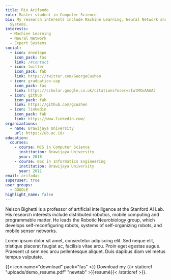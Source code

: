 ```yaml
---
title: Rio Arifando
role: Master student in Computer Science
bio: My research interests include Machine Learning, Neural Network and Expert
  Systems.
interests:
  - Machine Learning
  - Neural Network
  - Expert Systems
social:
  - icon: envelope
    icon_pack: fas
    link: /#contact
  - icon: twitter
    icon_pack: fab
    link: https://twitter.com/GeorgeCushen
  - icon: graduation-cap
    icon_pack: fas
    link: https://scholar.google.co.uk/citations?user=sIwtMXoAAAAJ
  - icon: github
    icon_pack: fab
    link: https://github.com/gcushen
  - icon: linkedin
    icon_pack: fab
    link: https://www.linkedin.com/
organizations:
  - name: Brawijaya University
    url: https://ub.ac.id/
education:
  courses:
    - course: MCS in Computer Science
      institution: Brawijaya University
      year: 2018
    - course: BSc in Informatics Engineering
      institution: Brawijaya University
      year: 2011
email: arifadas
superuser: true
user_groups:
  - GOGOLE
highlight_name: false
---
```


Nelson Bighetti is a professor of artificial intelligence at the Stanford AI Lab. His research interests include distributed robotics, mobile computing and programmable matter. He leads the Robotic Neurobiology group, which develops self-reconfiguring robots, systems of self-organizing robots, and mobile sensor networks.

Lorem ipsum dolor sit amet, consectetur adipiscing elit. Sed neque elit, tristique placerat feugiat ac, facilisis vitae arcu. Proin eget egestas augue. Praesent ut sem nec arcu pellentesque aliquet. Duis dapibus diam vel metus tempus vulputate.

{{< icon name="download" pack="fas" >}} Download my {{< staticref "uploads/demo_resume.pdf" "newtab" >}}resumé{{< /staticref >}}.
